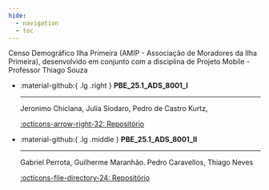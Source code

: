 ```yaml
---
hide:
  - navigation
  - toc
---  
```

Censo Demográfico Ilha Primeira (AMIP - Associação de Moradores da Ilha Primeira), desenvolvido em conjunto com a disciplina de Projeto Mobile - Professor Thiago Souza 

<div class="grid cards" markdown>

-   :material-github:{ .lg .right } __PBE_25.1_ADS_8001_I__

    ---

    Jeronimo Chiclana, Julia Siodaro, Pedro de Castro Kurtz,

    [:octicons-arrow-right-32: Repositório](https://github.com/Projetos-de-Extensao/PBE_ADS_25.1_8001_I)

-   :material-github:{ .lg .middle } __PBE_25.1_ADS_8001_II__

    ---

    Gabriel Perrota, Guilherme Maranhão. Pedro Caravellos, Thiago Neves

    [:octicons-file-directory-24: Repositório](https://github.com/Projetos-de-Extensao/PBE_ADS_25.1_8001_II)


</div>

#### []()

#### []()
